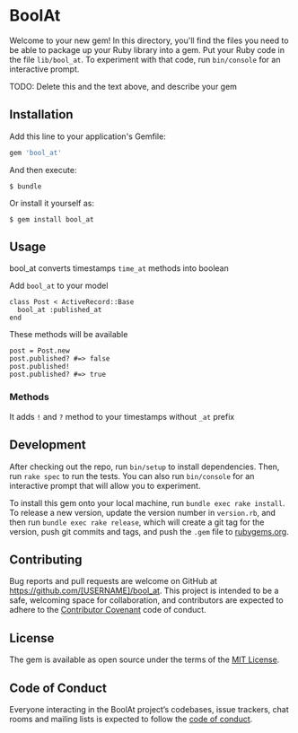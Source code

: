 # BoolAt

Welcome to your new gem! In this directory, you'll find the files you need to be able to package up your Ruby library into a gem. Put your Ruby code in the file `lib/bool_at`. To experiment with that code, run `bin/console` for an interactive prompt.

TODO: Delete this and the text above, and describe your gem

## Installation

Add this line to your application's Gemfile:

```ruby
gem 'bool_at'
```

And then execute:

    $ bundle

Or install it yourself as:

    $ gem install bool_at

## Usage

bool_at converts timestamps `time_at` methods into boolean

Add `bool_at` to your model

```
class Post < ActiveRecord::Base
  bool_at :published_at
end
```

These methods will be available

```
post = Post.new
post.published? #=> false
post.published!
post.published? #=> true
```

### Methods

It adds `!` and `?` method to your timestamps without `_at` prefix

## Development

After checking out the repo, run `bin/setup` to install dependencies. Then, run `rake spec` to run the tests. You can also run `bin/console` for an interactive prompt that will allow you to experiment.

To install this gem onto your local machine, run `bundle exec rake install`. To release a new version, update the version number in `version.rb`, and then run `bundle exec rake release`, which will create a git tag for the version, push git commits and tags, and push the `.gem` file to [rubygems.org](https://rubygems.org).

## Contributing

Bug reports and pull requests are welcome on GitHub at https://github.com/[USERNAME]/bool_at. This project is intended to be a safe, welcoming space for collaboration, and contributors are expected to adhere to the [Contributor Covenant](http://contributor-covenant.org) code of conduct.

## License

The gem is available as open source under the terms of the [MIT License](https://opensource.org/licenses/MIT).

## Code of Conduct

Everyone interacting in the BoolAt project’s codebases, issue trackers, chat rooms and mailing lists is expected to follow the [code of conduct](https://github.com/[USERNAME]/bool_at/blob/master/CODE_OF_CONDUCT.md).
